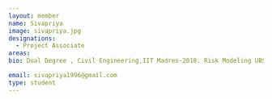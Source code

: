 ```yaml
---
layout: member
name: Sivapriya
image: sivapriya.jpg
designations: 
  - Project Associate
areas:
bio: Dual Degree , Civil Engineering,IIT Madres-2018. Risk Modeling UBS (2018-2019)

email: sivapriya1996@gmail.com
type: student
---
```

